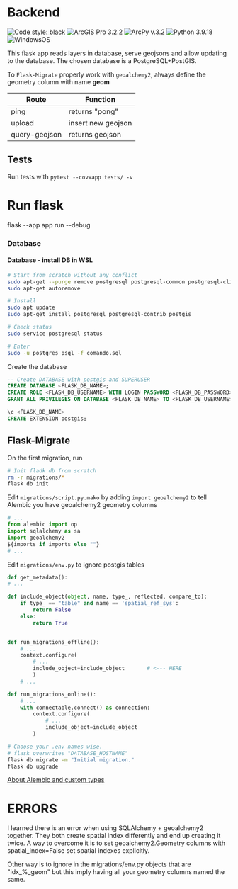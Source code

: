 # Backend
[![Code style: black](https://img.shields.io/badge/code%20style-black-000000.svg)](https://github.com/psf/black)
![ArcGIS Pro 3.2.2](https://img.shields.io/badge/argispro-v3.2.2-blue) 
![ArcPy v.3.2](https://img.shields.io/badge/arcpy-v3.2=py39_arcgispro_49743-blue)
![Python 3.9.18](https://img.shields.io/badge/python-v3.9.18-yellow) 
![WindowsOS](https://img.shields.io/badge/windowsOS--black)

This flask app reads layers in database, serve geojsons and allow updating to the database. The chosen database is a PostgreSQL+PostGIS.

To `Flask-Migrate` properly work with `geoalchemy2`, always define the geometry column with name **geom**

|Route|Function|
|---|---|
|ping| returns "pong"|
|upload|insert new geojson|
|query-geojson| returns geojson|

## Tests
Run tests with `pytest --cov=app tests/ -v`


# Run flask
flask --app app run --debug

### Database
#### Database - install DB in WSL
```bash
# Start from scratch without any conflict
sudo apt-get --purge remove postgresql postgresql-common postgresql-client postgresql-contrib postgis
sudo apt-get autoremove

# Install
sudo apt update
sudo apt-get install postgresql postgresql-contrib postgis 

# Check status
sudo service postgresql status

# Enter
sudo -u postgres psql -f comando.sql
```
Create the database
```SQL
-- Create DATABASE with postgis and SUPERUSER
CREATE DATABASE <FLASK_DB_NAME>;
CREATE ROLE <FLASK_DB_USERNAME> WITH LOGIN PASSWORD <FLASK_DB_PASSWORD> SUPERUSER;
GRANT ALL PRIVILEGES ON DATABASE <FLASK_DB_NAME> TO <FLASK_DB_USERNAME>;

\c <FLASK_DB_NAME>
CREATE EXTENSION postgis;
```
## Flask-Migrate
On the first migration, run
```bash
# Init fladk db from scratch
rm -r migrations/*
flask db init
```
Edit `migrations/script.py.mako` by adding `import geoalchemy2` to tell Alembic you have geoalchemy2 geometry columns
```py
# ...
from alembic import op
import sqlalchemy as sa
import geoalchemy2
${imports if imports else ""}
# ...
```
Edit `migrations/env.py` to ignore postgis tables
```py
def get_metadata():
# ...

def include_object(object, name, type_, reflected, compare_to):    
    if type_ == "table" and name == 'spatial_ref_sys':
        return False
    else:
        return True


def run_migrations_offline():
    # ...
    context.configure(
        # ...
        include_object=include_object       # <--- HERE
        )
    # ...

def run_migrations_online():
    # ...
    with connectable.connect() as connection:
        context.configure(
            # ...
            include_object=include_object
        )
```

```bash
# Choose your .env names wise.
# flask overwrites "DATABASE_HOSTNAME"
flask db migrate -m "Initial migration."
flask db upgrade
```
[About Alembic and custom types](https://stackoverflow.com/questions/39215278/alembic-migration-for-geoalchemy2-raises-nameerror-name-geoalchemy2-is-not-de)


# ERRORS
I learned there is an error when using SQLAlchemy + geoalchemy2 together. They both create spatial index differently and end up creating it twice. A way to overcome it is to set geoalchemy2.Geometry columns with spatial_index=False set spatial indexes explicitly.

Other way is to ignore in the migrations/env.py objects that are "idx_%_geom" but this imply having all your geometry columns named the same.
